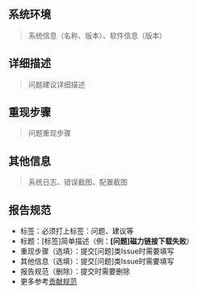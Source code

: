 ## 系统环境

> 系统信息（名称、版本）、软件信息（版本）

## 详细描述

> 问题建议详细描述

## 重现步骤

> 问题重现步骤

## 其他信息

> 系统日志、错误截图、配置截图

## 报告规范

* 标签：必须打上标签：问题、建议等
* 标题：[标签]简单描述（例：**[问题]磁力链接下载失败**）
* 重现步骤（选填）：提交[问题]类Issue时需要填写
* 其他信息（选填）：提交[问题]类Issue时需要填写
* 报告规范（删除）：提交时需要删除
* 更多参考[贡献规范](../CONTRIBUTING.md)